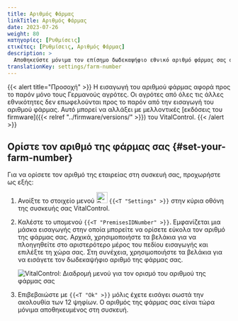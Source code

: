 ```yaml
---
title: Αριθμός Φάρμας
linkTitle: Αριθμός Φάρμας
date: 2023-07-26
weight: 80
κατηγορίες: [Ρυθμίσεις]
ετικέτες: [Ρυθμίσεις, Αριθμός Φάρμας]
description: >
  Αποθηκεύστε μόνιμα τον επίσημο δωδεκαψήφιο εθνικό αριθμό φάρμας σας στη συσκευή VitalControl.
translationKey: settings/farm-number
---
```

{{< alert title="Προσοχή" >}}
Η εισαγωγή του αριθμού φάρμας αφορά προς το παρόν μόνο τους Γερμανούς αγρότες. Οι αγρότες από όλες τις άλλες εθνικότητες δεν επωφελούνται προς το παρόν από την εισαγωγή του αριθμού φάρμας. Αυτό μπορεί να αλλάξει με μελλοντικές [εκδόσεις του firmware]({{< relref "../firmware/versions/" >}}) του VitalControl.
{{< /alert >}}

## Ορίστε τον αριθμό της φάρμας σας {#set-your-farm-number}

Για να ορίσετε τον αριθμό της εταιρείας στη συσκευή σας, προχωρήστε ως εξής:

1. Ανοίξτε το στοιχείο μενού <img src="/icons/gear.svg" width="25" align="bottom" alt="Ρυθμίσεις" /> `{{<T "Settings" >}}` στην κύρια οθόνη της συσκευής σας VitalControl.

2. Καλέστε το υπομενού `{{<T "PremisesIDNumber" >}}`. Εμφανίζεται μια μάσκα εισαγωγής στην οποία μπορείτε να ορίσετε εύκολα τον αριθμό της φάρμας σας. Αρχικά, χρησιμοποιήστε τα βελάκια για να πλοηγηθείτε στο αριστερότερο μέρος του πεδίου εισαγωγής και επιλέξτε τη χώρα σας. Στη συνέχεια, χρησιμοποιήστε τα βελάκια για να εισάγετε τον δωδεκαψήφιο αριθμό της φάρμας σας.

   ![VitalControl: Διαδρομή μενού για τον ορισμό του αριθμού της φάρμας σας](../images/farm-number.png "Ορισμός του αριθμού της φάρμας σας")

3. Επιβεβαιώστε με `{{<T "Ok" >}}` μόλις έχετε εισάγει σωστά την ακολουθία των 12 ψηφίων. Ο αριθμός της φάρμας σας είναι τώρα μόνιμα αποθηκευμένος στη συσκευή.
